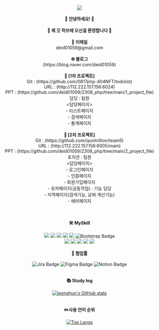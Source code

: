 <div align="center">
  <img src="https://capsule-render.vercel.app/api?type=waving&color=auto&height=200&section=header&text=deid01059&fontSize=90" />
   <br/>  
    <br/>  
  <strong>👋 안녕하세요! 👋</strong>
  <br/>
   <br/>
  <strong>👋 제 깃 허브에 오신걸 환영합니다 👋</strong>
  <br/>
   <br/>
   <strong>📧 이메일</strong>
   <br/>
 deid01059@gmail.com  
  <br/>
     <br/>
   <strong>🌐 블로그</strong>
   <br/>
(https://blog.naver.com/deid01059) 
 <br/>
    <br/>
    <strong> 🚀 [1차 프로젝트]</strong>
   <br/>
Git : (https://github.com/0817php-404NFT/todolist) 
           <br/>
URL : (http://112.222.157.156:6024) 
             <br/>
PPT : (https://github.com/deid01059/2308_php/tree/main/1_project_file) 
   <br/>
  담당 : 팀원
    <br/>
    <담당페이지>
    <br/>
   - 리스트페이지
     <br/>
  - 검색페이지
     <br/>
   - 통계페이지
  <br/>
    <br/>
    <strong> 🚀 [2차 프로젝트]</strong>
   <br/>
Git : (https://github.com/quintrillion/team5)
         <br/>
URL : (http://112.222.157.156:6005/main) 
                   <br/>
PPT : (https://github.com/deid01059/2308_php/tree/main/2_project_file) 
     <br/>
  포지션 : 팀원
      <br/>
  <담당페이지>
     <br/>
   - 로그인페이지
     <br/>
  - 인증페이지
     <br/>
   - 회원가입페이지
  <br/>
   - 유저페이지(공동작업) : 기능 담당
  <br/>
   - 지역페이지(검색기능, 날짜 계산기능)
  <br/>
   - 에러페이지
  <br/>
  <br/>
   <br/>
   <br/>
<strong>🛠️ MySkill</strong>
  <br/>
   <br/>
  <img src="https://img.shields.io/badge/PHP-4479A1?style=for-the-badge&logo=PHP&logoColor=#777BB4">
   <img src="https://img.shields.io/badge/Laravel-3776AB?style=for-the-badge&logo=Laravel&logoColor=#FF2D20">
  <img src="https://img.shields.io/badge/JavaScript-F7DF1E?style=for-the-badge&logo=JavaScript&logoColor=white">
   <img src="https://img.shields.io/badge/vuedotjs-3776AB?style=for-the-badge&logo=vuedotjs&logoColor=#4FC08D">
   <img src="https://img.shields.io/badge/mariadb-007ACC?style=for-the-badge&logo=mariadb&logoColor=#003545">
   <img src="https://img.shields.io/badge/bootstrap-7952B3?style=for-the-badge&logo=bootstrap&logoColor=white" alt="Bootstrap Badge">
  <br>
 <img src="https://img.shields.io/badge/Node.js-339933?style=for-the-badge&logo=node.js&logoColor=white">
  <img src="https://img.shields.io/badge/HTML5-E34F26?style=for-the-badge&logo=HTML5&logoColor=white">
  <img src="https://img.shields.io/badge/CSS3-1572B6?style=for-the-badge&logo=CSS3&logoColor=white">
  <img src="https://img.shields.io/badge/MySQL-4479A1?style=for-the-badge&logo=MySQL&logoColor=white">
  <img src="https://img.shields.io/badge/VSCode-007ACC?style=for-the-badge&logo=VisualStudioCode&logoColor=white">
  <br>
    <br>
  <strong>🤝 협업툴</strong>
    <br><br>
 <img src="https://img.shields.io/badge/Jira-0052CC?style=for-the-badge&logo=jira&logoColor=white" alt="Jira Badge">
  <img src="https://img.shields.io/badge/Figma-F24E1E?style=for-the-badge&logo=figma&logoColor=white" alt="Figma Badge">
 <img src="https://img.shields.io/badge/Notion-000000?style=for-the-badge&logo=notion&logoColor=white" alt="Notion Badge">

  <br/>
  <br/>
   <br/>
  <strong>📚 Study log</strong>
  <br/>
   <br/>
  <a href="https://github.com/deid01059/github-readme-stats">
    <img src="https://github-readme-stats.vercel.app/api?username=deid01059&include_all_commits=true&theme=nord&hide_border=true&count_private=true" alt="jeonghun's GitHub stats">
  </a>
  <br/>
  <br/>
   <br/>
  <strong>✏️사용 언어 순위</strong>
  <br/>
   <br/>
  <a href="https://github.com/deid01059/github-readme-stats">
    <img src="https://github-readme-stats.vercel.app/api/top-langs/?username=deid01059&langs_count=8" alt="Top Langs">
  </a>
    <br/>
</div>
